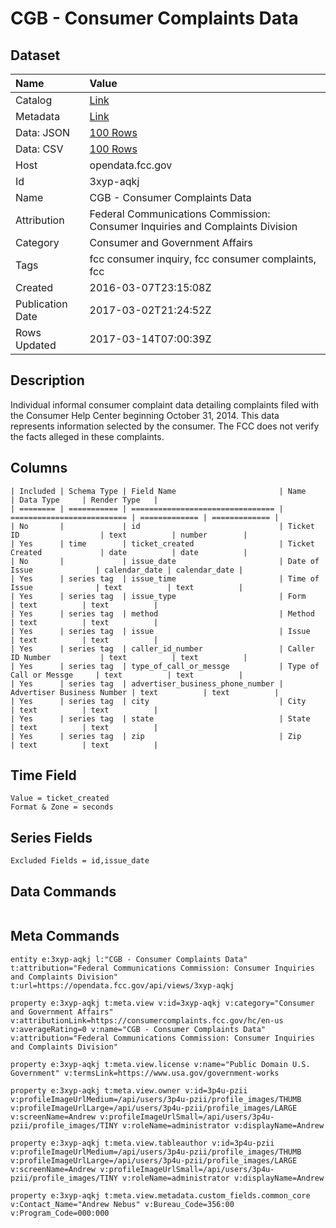 # CGB - Consumer Complaints Data

## Dataset

| Name | Value |
| :--- | :---- |
| Catalog | [Link](https://catalog.data.gov/dataset/cgb-consumer-complaints-data) |
| Metadata | [Link](https://opendata.fcc.gov/api/views/3xyp-aqkj) |
| Data: JSON | [100 Rows](https://opendata.fcc.gov/api/views/3xyp-aqkj/rows.json?max_rows=100) |
| Data: CSV | [100 Rows](https://opendata.fcc.gov/api/views/3xyp-aqkj/rows.csv?max_rows=100) |
| Host | opendata.fcc.gov |
| Id | 3xyp-aqkj |
| Name | CGB - Consumer Complaints Data |
| Attribution | Federal Communications Commission: Consumer Inquiries and Complaints Division |
| Category | Consumer and Government Affairs |
| Tags | fcc consumer inquiry, fcc consumer complaints, fcc |
| Created | 2016-03-07T23:15:08Z |
| Publication Date | 2017-03-02T21:24:52Z |
| Rows Updated | 2017-03-14T07:00:39Z |

## Description

Individual informal consumer complaint data detailing complaints filed with the Consumer Help Center beginning October 31, 2014. This data represents information selected by the consumer. The FCC does not verify the facts alleged in these complaints.

## Columns

```ls
| Included | Schema Type | Field Name                       | Name                       | Data Type     | Render Type   |
| ======== | =========== | ================================ | ========================== | ============= | ============= |
| No       |             | id                               | Ticket ID                  | text          | number        |
| Yes      | time        | ticket_created                   | Ticket Created             | date          | date          |
| No       |             | issue_date                       | Date of Issue              | calendar_date | calendar_date |
| Yes      | series tag  | issue_time                       | Time of Issue              | text          | text          |
| Yes      | series tag  | issue_type                       | Form                       | text          | text          |
| Yes      | series tag  | method                           | Method                     | text          | text          |
| Yes      | series tag  | issue                            | Issue                      | text          | text          |
| Yes      | series tag  | caller_id_number                 | Caller ID Number           | text          | text          |
| Yes      | series tag  | type_of_call_or_messge           | Type of Call or Messge     | text          | text          |
| Yes      | series tag  | advertiser_business_phone_number | Advertiser Business Number | text          | text          |
| Yes      | series tag  | city                             | City                       | text          | text          |
| Yes      | series tag  | state                            | State                      | text          | text          |
| Yes      | series tag  | zip                              | Zip                        | text          | text          |
```

## Time Field

```ls
Value = ticket_created
Format & Zone = seconds
```

## Series Fields

```ls
Excluded Fields = id,issue_date
```

## Data Commands

```ls
```

## Meta Commands

```ls
entity e:3xyp-aqkj l:"CGB - Consumer Complaints Data" t:attribution="Federal Communications Commission: Consumer Inquiries and Complaints Division" t:url=https://opendata.fcc.gov/api/views/3xyp-aqkj

property e:3xyp-aqkj t:meta.view v:id=3xyp-aqkj v:category="Consumer and Government Affairs" v:attributionLink=https://consumercomplaints.fcc.gov/hc/en-us v:averageRating=0 v:name="CGB - Consumer Complaints Data" v:attribution="Federal Communications Commission: Consumer Inquiries and Complaints Division"

property e:3xyp-aqkj t:meta.view.license v:name="Public Domain U.S. Government" v:termsLink=https://www.usa.gov/government-works

property e:3xyp-aqkj t:meta.view.owner v:id=3p4u-pzii v:profileImageUrlMedium=/api/users/3p4u-pzii/profile_images/THUMB v:profileImageUrlLarge=/api/users/3p4u-pzii/profile_images/LARGE v:screenName=Andrew v:profileImageUrlSmall=/api/users/3p4u-pzii/profile_images/TINY v:roleName=administrator v:displayName=Andrew

property e:3xyp-aqkj t:meta.view.tableauthor v:id=3p4u-pzii v:profileImageUrlMedium=/api/users/3p4u-pzii/profile_images/THUMB v:profileImageUrlLarge=/api/users/3p4u-pzii/profile_images/LARGE v:screenName=Andrew v:profileImageUrlSmall=/api/users/3p4u-pzii/profile_images/TINY v:roleName=administrator v:displayName=Andrew

property e:3xyp-aqkj t:meta.view.metadata.custom_fields.common_core v:Contact_Name="Andrew Nebus" v:Bureau_Code=356:00 v:Program_Code=000:000
```